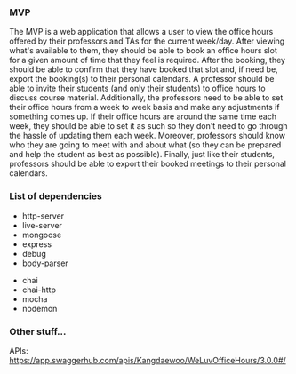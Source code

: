 ### MVP
The MVP is a web application that allows a user to view the office hours offered by their professors and TAs for the current week/day. After viewing what's available to them, they should be able to book an office hours slot for a given amount of time that they feel is required. After the booking, they should be able to confirm that they have booked that slot and, if need be, export the booking(s) to their personal calendars. A professor should be able to invite their students (and only their students) to office hours to discuss course material. Additionally, the professors need to be able to set their office hours from a week to week basis and make any adjustments if something comes up. If their office hours are around the same time each week, they should be able to set it as such so they don't need to go through the hassle of updating them each week. Moreover, professors should know who they are going to meet with and about what (so they can be prepared and help the student as best as possible). Finally, just like their students, professors should be able to export their booked meetings to their personal calendars.

### List of dependencies
- http-server
- live-server
- mongoose
- express
- debug
- body-parser
* chai
* chai-http
* mocha
* nodemon

### Other stuff...

APIs:
https://app.swaggerhub.com/apis/Kangdaewoo/WeLuvOfficeHours/3.0.0#/
